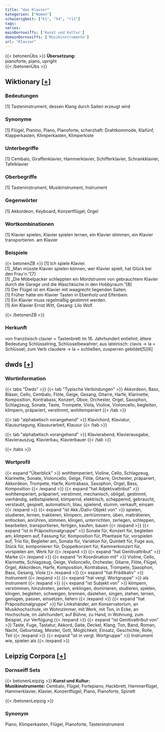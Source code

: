 ```yaml
---
title: "das Klavier"
kategorien: ["Nomen"]
schwierigkeit: ["k1", "h4", "r11"]
tags:
series:
mainDornseiffs: ['Kunst und Kultur']
domainDornseiffs: ['Musikinstrumente']
url: "Klavier"
---
```


{{< betonenÜbs >}}
**Übersetzung:**  
pianoforte, piano, upright  
{{< /betonenÜbs >}}

## Wiktionary [[+](https://de.wiktionary.org/wiki/Klavier)]

### Bedeutungen
[1] Tasteninstrument, dessen Klang durch Saiten erzeugt wird  

### Synonyme
[1] Flügel, Pianino, Piano, Pianoforte, scherzhaft: Drahtkommode, Klafünf, Klapperkasten, Klimperkasten, Klimperkiste  

### Unterbegriffe
[1] Cembalo, Giraffenklavier, Hammerklavier, Schifferklavier, Schrankklavier, Tafelklavier  

### Oberbegriffe
[1] Tasteninstrument, Musikinstrument, Instrument  

### Gegenwörter
[1] Akkordeon, Keyboard, Konzertflügel, Orgel  

### Wortkombinationen
[1] Klavier spielen, Klavier spielen lernen, ein Klavier stimmen, ein Klavier transportieren. am Klavier  

### Beispiele
{{< betonenZB >}}
[1] Ich spiele Klavier.  
[1] „Man müsste Klavier spielen können, wer Klavier spielt, hat Glück bei den Frau'n.“[7]  
[1] „Die Möbelpacker schleppten ein Mordstrumm von gebrauchtem Klavier durch die Garage und die Waschküche in den Hobbyraum.“[8]  
[1] Der Flügel ist ein Klavier mit waagrecht liegenden Saiten.  
[1] Früher hatte ein Klavier Tasten in Ebenholz und Elfenbein.  
[1] Ein Klavier muss regelmäßig gestimmt werden.  
[1] Am Klavier Ernst Witt, Gesang: Lilo Wolf.  

{{< /betonenZB >}}
### Herkunft
von französisch clavier = Tastenbrett im 16. Jahrhundert entlehnt; ältere Bedeutung Schlüsselring, Schlüsselbewahrer; aus lateinisch: clavis → la = Schlüssel; zum Verb claudere → la = schließen, zusperren gebildet[5][6]  



## dwds [[+](https://www.dwds.de/wb/Klavier)]

### Wortinformation
{{< tabs "Dwds" >}}
{{< tab "Typische Verbindungen" >}}
Akkordeon, Bass, Bläser, Cello, Cembalo, Flöte, Geige, Gesang, Gitarre, Harfe, Klarinette, Komposition, Kontrabass, Konzert, Oboe, Orchester, Orgel, Saxophon, Schlagzeug, Sonate, Taste, Trompete, Viola, Violine, Violoncello, begleiten, klimpern, präpariert, verstimmt, wohltemperiert
{{< /tab >}}

{{< tab "alphabetisch vorangehend" >}}
Klavichord, Klaviatur, Klausurtagung, Klausurarbeit, Klausur
{{< /tab >}}

{{< tab "alphabetisch vorangehend" >}}
Klavierabend, Klavierausgabe, Klavierauszug, Klavierbau, Klavierbauer
{{< /tab >}}

{{< /tabs >}}

### Wortprofil
{{< expand "Überblick" >}} wohltemperiert, Violine, Cello, Schlagzeug, Klarinette, Sonate, Violoncello, Geige, Flöte, Gitarre, Orchester, präpariert, Akkordeon, Trompete, Harfe, Kontrabass, Saxophon, Orgel, Bass, Komposition {{< /expand >}}
{{< expand "hat Adjektivattribut" >}} wohltemperiert, präpariert, verstimmt, mechanisch, obligat, gestimmt, vierhändig, selbstspielend, klimpernd, elektrisch, scheppernd, gebraucht, verstaubt, gespielt, automatisch, blau, spielend, stumm, verkauft, einsam {{< /expand >}}
{{< expand "ist Akk./Dativ-Objekt von" >}} spielen, studieren, lernen, traktieren, klimpern, zertrümmern, üben, malträtieren, entlocken, anrühren, stimmen, klingen, unterrichten, zerlegen, schleppen, bearbeiten, transportieren, fertigen, kaufen, bauen {{< /expand >}}
{{< expand "ist in Präpositionalgruppe" >}} Sonate für, Konzert für, begleiten am, klimpern auf, Fassung für, Komposition für, Phantasie für, vorspielen auf, Trio für, Begleiter am, Sonata für, Variation für, Quintett für, Fuge aus, Stück für, komponieren für, Doppelkonzert für, Kammerkonzert für, vorspielen am, Werk für {{< /expand >}}
{{< expand "hat Genitivattribut" >}} Marke {{< /expand >}}
{{< expand "in Koordination mit" >}} Violine, Cello, Klarinette, Schlagzeug, Geige, Violoncello, Orchester, Gitarre, Flöte, Flügel, Orgel, Akkordeon, Harfe, Komposition, Kontrabass, Trompete, Saxophon, Bass, Gesang, Viola {{< /expand >}}
{{< expand "hat Prädikativ" >}} Instrument {{< /expand >}}
{{< expand "hat vergl. Wortgruppe" >}} als Instrument {{< /expand >}}
{{< expand "ist Subjekt von" >}} klimpern, verstimmen, hinzutreten, perlen, erklingen, dominieren, studieren, spielen, klingen, begleiten, schweigen, brennen, dastehen, singen, stehen, lernen, genügen, passen, einsetzen, liefern {{< /expand >}}
{{< expand "hat Präpositionalgruppe" >}} für Linkshänder, am Konservatorium, an Musikhochschule, im Wohnzimmer, mit Werk, mit Ton, in Ecke, an Hochschule, im Jahrhundert, auf Bühne, zu Hand, in Wohnung, zum Beispiel, zur Verfügung {{< /expand >}}
{{< expand "ist Genitivattribut von" >}} Taste, Fuge, Tastatur, Akkord, Saite, Deckel, Klang, Ton, Band, Roman, Nacht, Geburtstag, Meister, Gott, Möglichkeit, Einsatz, Geschichte, Rolle, Teil {{< /expand >}}
{{< expand "ist in vergl. Wortgruppe" >}} Instrument wie, spielen als {{< /expand >}}

## Leipzig Corpora [[+](https://corpora.uni-leipzig.de/en/res?word=Klavier&corpusId=deu_newscrawl-public_2018)]

### Dornseiff Sets
{{< betonenLeipzig >}}
**Kunst und Kultur:**  
**Musikinstrumente:** Cembalo, Flügel, Fortepiano, Hackbrett, Hammerflügel, Hammerklavier, Klavier, Konzertflügel, Piano, Pianoforte, Spinett  

{{< /betonenLeipzig >}}

### Synonym
Piano, Klimperkasten, Flügel, Pianoforte, Tasteninstrument

